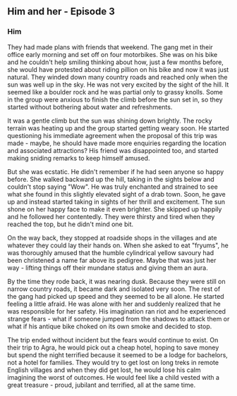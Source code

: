 ## Him and her - Episode 3

### Him

They had made plans with friends that weekend. The gang met in their office early morning and set off on four motorbikes. She was on his bike and he couldn't help smiling thinking about how, just a few months before, she would have protested about riding pillion on his bike and now it was just natural. They winded down many country roads and reached only when the sun was well up in the sky. He was not very excited by the sight of the hill. It seemed like a boulder rock and he was partial only to grassy knolls. Some in the group were anxious to finish the climb before the sun set in, so they started without bothering about water and refreshments.

It was a gentle climb but the sun was shining down brightly. The rocky terrain was heating up and the group started getting weary soon. He started questioning his immediate agreement when the proposal of this trip was made - maybe, he should have made more enquiries regarding the location and associated attractions? His friend was disappointed too, and started making sniding remarks to keep himself amused. 

But she was ecstatic. He didn't remember if he had seen anyone so happy before. She walked backward up the hill, taking in the sights below and couldn't stop saying "Wow". He was truly enchanted and strained to see what she found in this slightly elevated sight of a drab town. Soon, he gave up and instead started taking in sights of her thrill and excitement. The sun shone on her happy face to make it even brighter. She skipped up happily and he followed her contentedly. They were thirsty and tired when they reached the top, but he didn't mind one bit.

On the way back, they stopped at roadside shops in the villages and ate whatever they could lay their hands on. When she asked to eat "fryums", he was thoroughly amused that the humble cylindrical yellow savoury had been christened a name far above its pedigree. Maybe that was just her way - lifting things off their mundane status and giving them an aura. 

By the time they rode back, it was nearing dusk. Because they were still on narrow country roads, it became dark and isolated very soon. The rest of the gang had picked up speed and they seemed to be all alone. He started feeling a little afraid. He was alone with her and suddenly realized that he was responsible for her safety. His imagination ran riot and he experienced strange fears - what if someone jumped from the shadows to attack them or what  if his antique bike choked on its own smoke and decided to stop. 

The trip ended without incident but the fears would continue to exist. On their trip to Agra, he would pick out a cheap hotel, hoping to save money but spend the night terrified because it seemed to be a lodge for bachelors, not a hotel for families. They would try to get lost on long treks in remote English villages and when they did get lost, he would lose his calm imagining the worst of outcomes.  He would feel like a child vested with a great treasure - proud, jubilant and terrified, all at the same time. 
